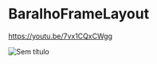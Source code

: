 # BaralhoFrameLayout

https://youtu.be/7vx1CQxCWgg

![Sem título](https://github.com/kleber0a0m0/BaralhoFrameLayout/assets/116971675/d36a14fc-0770-4608-958b-74cf3fb1bf01)
